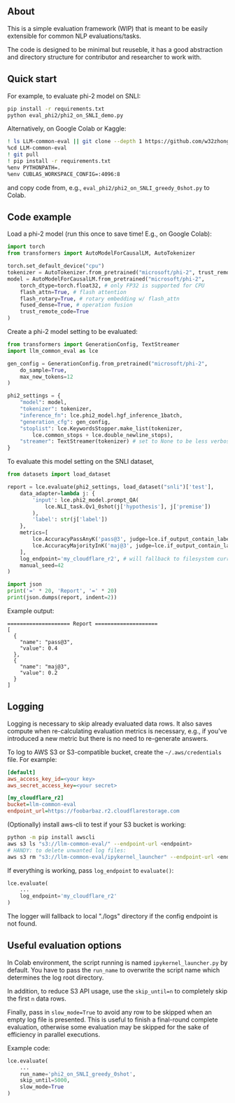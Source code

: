 ## About
This is a simple evaluation framework (WIP) that is meant to be easily extensible for common NLP evaluations/tasks.

The code is designed to be minimal but reuseble, it has a good abstraction and directory structure for contributor and researcher to work with.  

## Quick start
For example, to evaluate phi-2 model on SNLI:
```sh
pip install -r requirements.txt
python eval_phi2/phi2_on_SNLI_demo.py
```

Alternatively, on Google Colab or Kaggle:
```sh
! ls LLM-common-eval || git clone --depth 1 https://github.com/w32zhong/LLM-common-eval.git
%cd LLM-common-eval
! git pull
! pip install -r requirements.txt
%env PYTHONPATH=.
%env CUBLAS_WORKSPACE_CONFIG=:4096:8
```
and copy code from, e.g., `eval_phi2/phi2_on_SNLI_greedy_0shot.py` to Colab.

## Code example
Load a phi-2 model (run this once to save time! E.g., on Google Colab):
```py
import torch
from transformers import AutoModelForCausalLM, AutoTokenizer

torch.set_default_device("cpu")
tokenizer = AutoTokenizer.from_pretrained("microsoft/phi-2", trust_remote_code=True)
model = AutoModelForCausalLM.from_pretrained("microsoft/phi-2",
    torch_dtype=torch.float32, # only FP32 is supported for CPU
    flash_attn=True, # flash attention
    flash_rotary=True, # rotary embedding w/ flash_attn
    fused_dense=True, # operation fusion
    trust_remote_code=True
)
```

Create a phi-2 model setting to be evaluated:
```py
from transformers import GenerationConfig, TextStreamer
import llm_common_eval as lce

gen_config = GenerationConfig.from_pretrained("microsoft/phi-2",
    do_sample=True,
    max_new_tokens=12
)

phi2_settings = {
    "model": model,
    "tokenizer": tokenizer,
    "inference_fn": lce.phi2_model.hgf_inference_1batch,
    "generation_cfg": gen_config,
    "stoplist": lce.KeywordsStopper.make_list(tokenizer,
        lce.common_stops + lce.double_newline_stops),
    "streamer": TextStreamer(tokenizer) # set to None to be less verbose!
}
```

To evaluate this model setting on the SNLI dataset, 
```py
from datasets import load_dataset

report = lce.evaluate(phi2_settings, load_dataset("snli")['test'],
    data_adapter=lambda j: {
        'input': lce.phi2_model.prompt_QA(
            lce.NLI_task.Qv1_0shot(j['hypothesis'], j['premise'])
        ),
        'label': str(j['label'])
    },
    metrics=[
        lce.AccuracyPassAnyK('pass@3', judge=lce.if_output_contain_label, n_trials=3),
        lce.AccuracyMajorityInK('maj@3', judge=lce.if_output_contain_label, n_trials=3)
    ],
    log_endpoint='my_cloudflare_r2', # will fallback to filesystem current directory.
    manual_seed=42
)

import json
print('=' * 20, 'Report', '=' * 20)
print(json.dumps(report, indent=2))
```

Example output:
```
==================== Report ====================
[
  {
    "name": "pass@3",
    "value": 0.4
  },
  {
    "name": "maj@3",
    "value": 0.2
  }
]
```

## Logging
Logging is necessary to skip already evaluated data rows.
It also saves compute when re-calculating evaluation metrics is necessary, e.g., if you've introduced a new metric but there is no need to re-generate answers.

To log to AWS S3 or S3-compatible bucket, create the `~/.aws/credentials` file.
For example:
```ini
[default]
aws_access_key_id=<your key>
aws_secret_access_key=<your secret>

[my_cloudflare_r2]
bucket=llm-common-eval
endpoint_url=https://foobarbaz.r2.cloudflarestorage.com
```

(Optionally) install aws-cli to test if your S3 bucket is working: 
```sh
python -m pip install awscli
aws s3 ls "s3://llm-common-eval/" --endpoint-url <endpoint>
# HANDY: to delete unwanted log files:
aws s3 rm "s3://llm-common-eval/ipykernel_launcher" --endpoint-url <endpoint> --recursive
```

If everything is working, pass `log_endpoint` to `evaluate()`:
```py
lce.evaluate(
    ...
    log_endpoint='my_cloudflare_r2'
)
```
The logger will fallback to local "./logs" directory if the config endpoint is not found.

## Useful evaluation options
In Colab environment, the script running is named `ipykernel_launcher.py` by default.
You have to pass the `run_name` to overwrite the script name which determines the log root directory.

In addition, to reduce S3 API usage, use the `skip_until=n` to completely skip the first `n` data rows.

Finally, pass in `slow_mode=True` to avoid any row to be skipped when an empty log file is presented.
This is useful to finish a final-round complete evaluation, otherwise some evaluation may be skipped for the sake of efficiency in parallel executions.

Example code:
```py
lce.evaluate(
    ...
    run_name='phi2_on_SNLI_greedy_0shot',
    skip_until=5000,
    slow_mode=True
)
```
